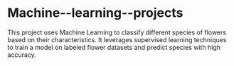 # Machine--learning--projects
This project uses Machine Learning to classify different species of flowers based on their characteristics. It leverages supervised learning techniques to train a model on labeled flower datasets and predict species with high accuracy.

